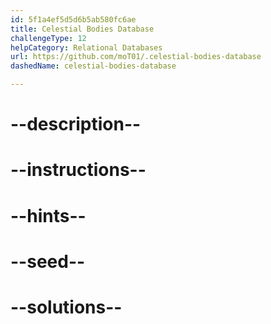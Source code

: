 ```yaml
---
id: 5f1a4ef5d5d6b5ab580fc6ae
title: Celestial Bodies Database
challengeType: 12
helpCategory: Relational Databases
url: https://github.com/moT01/.celestial-bodies-database
dashedName: celestial-bodies-database

---
```


# --description--

# --instructions--

# --hints--

# --seed--

# --solutions--

